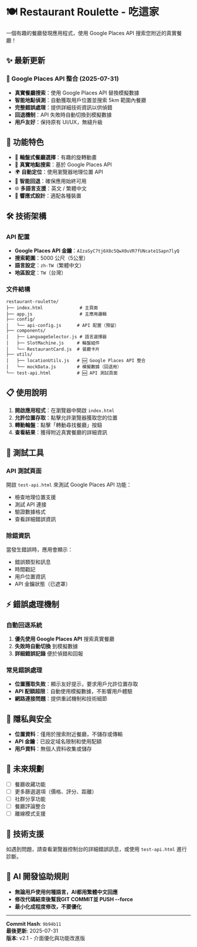 # 🍽️ Restaurant Roulette - 吃這家

一個有趣的餐廳發現應用程式，使用 Google Places API 搜索您附近的真實餐廳！

## ✨ 最新更新

### 🎯 Google Places API 整合 (2025-07-31)

- **真實餐廳搜索**：使用 Google Places API 替換模擬數據
- **智能地點偵測**：自動獲取用戶位置並搜索 5km 範圍內餐廳
- **完整錯誤處理**：提供詳細技術資訊以供偵錯
- **回退機制**：API 失敗時自動切換到模擬數據
- **用戶友好**：保持原有 UI/UX，無縫升級

## 🚀 功能特色

- 🎰 **輪盤式餐廳選擇**：有趣的旋轉動畫
- 📍 **真實地點搜索**：基於 Google Places API
- 🌍 **自動定位**：使用瀏覽器地理位置 API
- 🔄 **智能回退**：確保應用始終可用
- 🌐 **多語言支援**：英文 / 繁體中文
- 📱 **響應式設計**：適配各種裝置

## 🛠️ 技術架構

### API 配置
- **Google Places API 金鑰**：`AIzaSyC7tj6X8c5QwX0uVR7fUNcate1Sapn7lyQ`
- **搜索範圍**：5000 公尺（5公里）
- **語言設定**：`zh-TW`（繁體中文）
- **地區設定**：`TW`（台灣）

### 文件結構
```
restaurant-roulette/
├── index.html              # 主頁面
├── app.js                  # 主應用邏輯
├── config/
│   └── api-config.js      # API 配置（預留）
├── components/
│   ├── LanguageSelector.js # 語言選擇器
│   ├── SlotMachine.js     # 輪盤組件
│   └── RestaurantCard.js  # 餐廳卡片
├── utils/
│   ├── locationUtils.js   # 🆕 Google Places API 整合
│   └── mockData.js        # 模擬數據（回退用）
└── test-api.html          # 🆕 API 測試頁面
```

## 📋 使用說明

1. **開啟應用程式**：在瀏覽器中開啟 `index.html`
2. **允許位置存取**：點擊允許瀏覽器獲取您的位置
3. **轉動輪盤**：點擊「轉動尋找餐廳」按鈕
4. **查看結果**：獲得附近真實餐廳的詳細資訊

## 🔧 測試工具

### API 測試頁面
開啟 `test-api.html` 來測試 Google Places API 功能：
- 檢查地理位置支援
- 測試 API 連接
- 驗證數據格式
- 查看詳細錯誤資訊

### 除錯資訊
當發生錯誤時，應用會顯示：
- 錯誤類型和訊息
- 時間戳記
- 用戶位置資訊
- API 金鑰狀態（已遮罩）

## ⚡ 錯誤處理機制

### 自動回退系統
1. **優先使用 Google Places API** 搜索真實餐廳
2. **失敗時自動切換** 到模擬數據
3. **詳細錯誤記錄** 便於偵錯和回報

### 常見錯誤處理
- **位置獲取失敗**：顯示友好提示，要求用戶允許位置存取
- **API 配額超限**：自動使用模擬數據，不影響用戶體驗
- **網路連接問題**：提供重試機制和技術細節

## 🔐 隱私與安全

- **位置資料**：僅用於搜索附近餐廳，不儲存或傳輸
- **API 金鑰**：已設定域名限制和使用配額
- **用戶資料**：無個人資料收集或儲存

## 🌟 未來規劃

- [ ] 餐廳收藏功能
- [ ] 更多篩選選項（價格、評分、距離）
- [ ] 社群分享功能
- [ ] 餐廳評論整合
- [ ] 離線模式支援

## 🤝 技術支援

如遇到問題，請查看瀏覽器控制台的詳細錯誤訊息，或使用 `test-api.html` 進行診斷。

## 🤖 AI 開發協助規則

- **無論用戶使用何種語言，AI都用繁體中文回應**
- **修改代碼結束後幫我GIT COMMIT並 PUSH --force**
- **最小化成程度修改，不要優化**
---

**Commit Hash**: `9b94b11`  
**最後更新**: 2025-07-31  
**版本**: v2.1 - 介面優化與功能改進版
